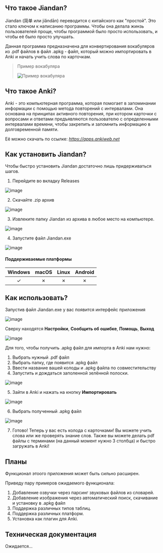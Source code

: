 ## Что такое Jiandan?
Jiandan (简单 или jiǎndān) переводится с китайского как "простой". Это стало ключом к написанию программы. Чтобы она делала жинзь пользователей проще, чтобы программой было просто использовать, и чтобы её было просто улучшать. 

Данная программа предназначена для конвертирования вокабуляров из .pdf файлов в файл .apkg - файл, который можно импортировать в Anki и начать учить слова по карточкам.

> Пример вокабуляра
>
> ![Пример вокабуляра](https://github.com/WeinerGero/jiandan/assets/65958303/9e17679d-abf0-47f0-896b-3c62d57133e6)

## Что такое Anki?
Anki - это компьютерная программа, которая помогает в запоминании информации с помощью метода повторений с интервалами. Она основана на принципах активного повторения, при котором карточки с вопросами и ответами предъявляются пользователю с определенными интервалами времени, чтобы закрепить и запомнить информацию в долговременной памяти.

Её можно скачать по ссылке: *https://apps.ankiweb.net*

## Как установить Jiandan?
Чтобы быстро установить Jiandan достаточно лишь придерживаться шагов.

1. Перейдите во вкладку Releases

![image](https://github.com/WeinerGero/jiandan/assets/65958303/30fb608c-057d-429d-8556-2679d80d744a)

2. Скачайте .zip архив

![image](https://github.com/WeinerGero/jiandan/assets/65958303/174f8b6c-a061-4117-b395-697745375ba9)

3. Извлеките папку Jiandan из архива в любое место на компьютере.

![image](https://github.com/WeinerGero/jiandan/assets/65958303/663d0419-1373-4534-9fe0-02dbd5a26fd7)

4. Запустите файл Jiandan.exe

![image](https://github.com/WeinerGero/jiandan/assets/65958303/007dd842-bd59-45c0-b69b-6a6d05091de8)

#### Поддерживаемые платформы
| Windows | macOS | Linux | Android |
| :---:  | :---:  | :---:  | :---:  |
| &check; | &cross; | &cross;| &cross; |

## Как использовать?
Запустив файл Jiandan.exe у вас появится интерфейс приложения

![image](https://github.com/WeinerGero/jiandan/assets/65958303/ded94981-db8b-4599-b705-85fabc2febce)

Сверху находятся **Настройки**, **Сообщить об ошибке**, **Помощь**, **Выход**

![image](https://github.com/WeinerGero/jiandan/assets/65958303/1d405cba-7379-4f78-af5d-184865b2d5c0)

Для того, чтобы получить .apkg файл для импорта в Anki нам нужно:
1. Выбрать нужный .pdf файл
2. Выбрать папку, где появится .apkg файл
3. Ввести название вашей колоды и .apkg файла по совместительству
4. Запустить и дождаться заполенной зелённой полоски. 

![image](https://github.com/WeinerGero/jiandan/assets/65958303/ebbeeaf0-1fd7-44c4-82fc-e7c5c9edb1c2)

5. Зайти в Anki и нажать на кнопку **Импортировать**

![image](https://github.com/WeinerGero/jiandan/assets/65958303/4355ea4a-4ed8-47c1-bad3-8ab22f5ce94f)

6. Выбрать полученный .apkg файл

![image](https://github.com/WeinerGero/jiandan/assets/65958303/4f880502-c3ba-46c6-8ac4-f563bf51a6da)

7. Готово! Теперь у вас есть колода с карточками! Вы можете учить слова или же проверять знание слов. Также вы можете делать pdf файлы с терминами (на данный момент нужно 3 столбца) и быстро загружать в Anki!

## Планы
Функционал этоого приложения может быть сильно расширен.

Приведу пару примеров ожидаемого функционала:

1. Добавление озвучки через парсинг звуковых файлов из словарей.
2. Добавление изображения через автоматический поиск, скачивание и установку в .apkg файл
3. Поддержка различных типов таблиц.
4. Поддержка различных платформ.
5. Установка как плагин для Anki.

## Техническая документация
Ожидается...
